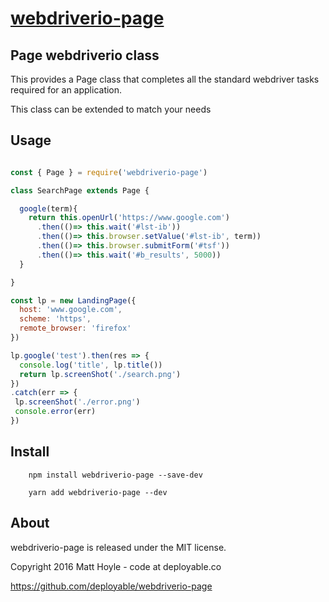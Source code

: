 # [webdriverio-page](https://github.com/deployable/webdriverio-page)

## Page webdriverio class

This provides a Page class that completes all the standard webdriver tasks required for 
an application. 

This class can be extended to match your needs

## Usage

```javascript

const { Page } = require('webdriverio-page')

class SearchPage extends Page {

  google(term){
    return this.openUrl('https://www.google.com')
      .then(()=> this.wait('#lst-ib'))
      .then(()=> this.browser.setValue('#lst-ib', term))
      .then(()=> this.browser.submitForm('#tsf'))
      .then(()=> this.wait('#b_results', 5000))
  }

}

const lp = new LandingPage({
  host: 'www.google.com',
  scheme: 'https',
  remote_browser: 'firefox'
})

lp.google('test').then(res => {
  console.log('title', lp.title())
  return lp.screenShot('./search.png')
})
.catch(err => {
 lp.screenShot('./error.png')
 console.error(err)
})
```

## Install
 

```
    npm install webdriverio-page --save-dev

    yarn add webdriverio-page --dev

```

## About

webdriverio-page is released under the MIT license.

Copyright 2016 Matt Hoyle - code at deployable.co

https://github.com/deployable/webdriverio-page

